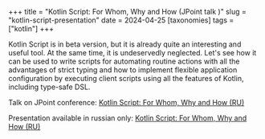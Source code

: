 +++
title = "Kotlin Script: For Whom, Why and How (JPoint talk )"
slug = "kotlin-script-presentation"
date = 2024-04-25
[taxonomies]
tags = ["kotlin"]
+++

Kotlin Script is in beta version, but it is already quite an interesting and useful tool. At the same time, it is undeservedly neglected. Let's see how it can be used to write scripts for automating routine actions with all the advantages of strict typing and how to implement flexible application configuration by executing client scripts using all the features of Kotlin, including type-safe DSL.

Talk on JPoint conference: [Kotlin Script: For Whom, Why and How (RU)](https://jpoint.ru/en/talks/4f1950e6c4144d0ea1ac306d0545217a/)

Presentation available in russian only: [Kotlin Script: For Whom, Why and How (RU)](https://kotlin-script.static.limebeck.dev/)

<!-- more -->
